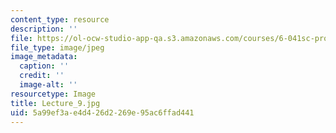 ```yaml
---
content_type: resource
description: ''
file: https://ol-ocw-studio-app-qa.s3.amazonaws.com/courses/6-041sc-probabilistic-systems-analysis-and-applied-probability-fall-2013/5a99ef3ae4d426d2269e95ac6ffad441_Lecture_9.jpg
file_type: image/jpeg
image_metadata:
  caption: ''
  credit: ''
  image-alt: ''
resourcetype: Image
title: Lecture_9.jpg
uid: 5a99ef3a-e4d4-26d2-269e-95ac6ffad441
---
```

